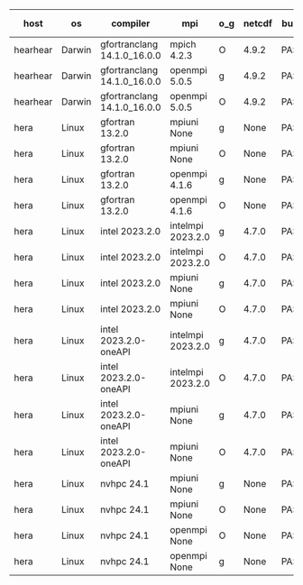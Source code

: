 

| host     | os       | compiler                              | mpi                      | o_g        | netcdf        | build       | u_pass          | u_fail          | s_pass            | s_fail            | e_pass             | e_fail             | nuopc_pass       | nuopc_fail       | artifacts link          |
|----------|----------|---------------------------------------|--------------------------|------------|---------------|-------------|-----------------|-----------------|-------------------|-------------------|--------------------|--------------------|------------------|------------------|-------------------------|
| hearhear | Darwin | gfortranclang 14.1.0_16.0.0 | mpich 4.2.3  | O | 4.9.2  | PASS | 14185 | 0 | 51 | 0 | 80 | 0 | 56 | 0 | <a href="https://github.com/esmf-org/esmf-test-artifacts/tree/8feb9ddfe58155f5edc16c5c0a9e549f0cc60975/develop/gfortranclang/14.1.0_16.0.0/O/mpich/4.2.3" target="_blank">8feb9dd</a> | 
| hearhear | Darwin | gfortranclang 14.1.0_16.0.0 | openmpi 5.0.5  | g | 4.9.2  | PASS | 14185 | 0 | 51 | 0 | 80 | 0 | 56 | 0 | <a href="https://github.com/esmf-org/esmf-test-artifacts/tree/ee38402b9348af4aa0c574786ae877e5f1cf1b09/develop/gfortranclang/14.1.0_16.0.0/g/openmpi/5.0.5" target="_blank">ee38402</a> | 
| hearhear | Darwin | gfortranclang 14.1.0_16.0.0 | openmpi 5.0.5  | O | 4.9.2  | PASS | 14185 | 0 | 51 | 0 | 80 | 0 | 56 | 0 | <a href="https://github.com/esmf-org/esmf-test-artifacts/tree/797f532276dc4b1d6ee3dda8b0324c741e29841b/develop/gfortranclang/14.1.0_16.0.0/O/openmpi/5.0.5" target="_blank">797f532</a> | 
| hera | Linux | gfortran 13.2.0 | mpiuni None  | g | None  | PASS | 12516 | 0 | 9 | 0 | 42 | 0 | None | None | <a href="https://github.com/esmf-org/esmf-test-artifacts/tree/3867ca971204905b4fe21b718f09feb43737b91f/develop/gfortran/13.2.0/g/mpiuni/None" target="_blank">3867ca9</a> | 
| hera | Linux | gfortran 13.2.0 | mpiuni None  | O | None  | PASS | 12516 | 0 | 9 | 0 | 42 | 0 | None | None | <a href="https://github.com/esmf-org/esmf-test-artifacts/tree/d9bd3505b47bc268f159f96a83f88cd59b16ead1/develop/gfortran/13.2.0/O/mpiuni/None" target="_blank">d9bd350</a> | 
| hera | Linux | gfortran 13.2.0 | openmpi 4.1.6  | g | None  | PASS | 14185 | 0 | 51 | 0 | 80 | 0 | 56 | 0 | <a href="https://github.com/esmf-org/esmf-test-artifacts/tree/f996cd1c181232d8c8b0e0688227d8bfa6eb4953/develop/gfortran/13.2.0/g/openmpi/4.1.6" target="_blank">f996cd1</a> | 
| hera | Linux | gfortran 13.2.0 | openmpi 4.1.6  | O | None  | PASS | 14185 | 0 | 51 | 0 | 80 | 0 | 56 | 0 | <a href="https://github.com/esmf-org/esmf-test-artifacts/tree/6bed6519453504991f9a5d6340d99fc2ea26f4da/develop/gfortran/13.2.0/O/openmpi/4.1.6" target="_blank">6bed651</a> | 
| hera | Linux | intel 2023.2.0 | intelmpi 2023.2.0  | g | 4.7.0  | PASS | None | None | None | None | None | None | None | None | <a href="https://github.com/esmf-org/esmf-test-artifacts/tree/7c23e52916e82f8e13107b15017572d8822cb5de/develop/intel/2023.2.0/g/intelmpi/2023.2.0" target="_blank">7c23e52</a> | 
| hera | Linux | intel 2023.2.0 | intelmpi 2023.2.0  | O | 4.7.0  | PASS | 14185 | 0 | 51 | 0 | 80 | 0 | 56 | 0 | <a href="https://github.com/esmf-org/esmf-test-artifacts/tree/cc3ed93c48c964be7e1ef1b5b7c557170fdd3970/develop/intel/2023.2.0/O/intelmpi/2023.2.0" target="_blank">cc3ed93</a> | 
| hera | Linux | intel 2023.2.0 | mpiuni None  | g | 4.7.0  | PASS | 12516 | 0 | 9 | 0 | 42 | 0 | None | None | <a href="https://github.com/esmf-org/esmf-test-artifacts/tree/e6b87add222282f039a3786130627b891eb61b4e/develop/intel/2023.2.0/g/mpiuni/None" target="_blank">e6b87ad</a> | 
| hera | Linux | intel 2023.2.0 | mpiuni None  | O | 4.7.0  | PASS | None | None | None | None | None | None | None | None | <a href="https://github.com/esmf-org/esmf-test-artifacts/tree/ecf64e4bea69f2dcf6b0585827ec2f370f420214/develop/intel/2023.2.0/O/mpiuni/None" target="_blank">ecf64e4</a> | 
| hera | Linux | intel 2023.2.0-oneAPI | intelmpi 2023.2.0  | g | 4.7.0  | PASS | None | None | None | None | None | None | None | None | <a href="https://github.com/esmf-org/esmf-test-artifacts/tree/364f7c1b25a794e690cf76b01156e8361150c8fa/develop/intel/2023.2.0-oneAPI/g/intelmpi/2023.2.0" target="_blank">364f7c1</a> | 
| hera | Linux | intel 2023.2.0-oneAPI | intelmpi 2023.2.0  | O | 4.7.0  | PASS | 14185 | 0 | 50 | 1 | 80 | 0 | 56 | 0 | <a href="https://github.com/esmf-org/esmf-test-artifacts/tree/a55427498756f2fc395ac7324d61ff2888600183/develop/intel/2023.2.0-oneAPI/O/intelmpi/2023.2.0" target="_blank">a554274</a> | 
| hera | Linux | intel 2023.2.0-oneAPI | mpiuni None  | g | 4.7.0  | PASS | None | None | None | None | None | None | None | None | <a href="https://github.com/esmf-org/esmf-test-artifacts/tree/5cbda966fde7a1cace5d787b6e366ae88f166ddf/develop/intel/2023.2.0-oneAPI/g/mpiuni/None" target="_blank">5cbda96</a> | 
| hera | Linux | intel 2023.2.0-oneAPI | mpiuni None  | O | 4.7.0  | PASS | 12516 | 0 | 9 | 0 | 42 | 0 | None | None | <a href="https://github.com/esmf-org/esmf-test-artifacts/tree/2f4dab6ca9c8ee993e5eed334117f39af505b1c2/develop/intel/2023.2.0-oneAPI/O/mpiuni/None" target="_blank">2f4dab6</a> | 
| hera | Linux | nvhpc 24.1 | mpiuni None  | g | None  | PASS | 12516 | 0 | 9 | 0 | 42 | 0 | None | None | <a href="https://github.com/esmf-org/esmf-test-artifacts/tree/c702cb007e617700d7945f8f7c1b1100d7cad357/develop/nvhpc/24.1/g/mpiuni/None" target="_blank">c702cb0</a> | 
| hera | Linux | nvhpc 24.1 | mpiuni None  | O | None  | PASS | 12516 | 0 | 9 | 0 | 42 | 0 | None | None | <a href="https://github.com/esmf-org/esmf-test-artifacts/tree/65e00896909707eaba9e0fd27f04573650e08c8a/develop/nvhpc/24.1/O/mpiuni/None" target="_blank">65e0089</a> | 
| hera | Linux | nvhpc 24.1 | openmpi None  | O | None  | PASS | 14185 | 0 | 51 | 0 | 80 | 0 | 56 | 0 | <a href="https://github.com/esmf-org/esmf-test-artifacts/tree/ba45bf85c6e45d997746308f4b28f8128a0cfb1a/develop/nvhpc/24.1/O/openmpi/None" target="_blank">ba45bf8</a> | 
| hera | Linux | nvhpc 24.1 | openmpi None  | g | None  | PASS | None | None | None | None | None | None | None | None | <a href="https://github.com/esmf-org/esmf-test-artifacts/tree/8716614ce3ce74791f1cdb6d4d2067720c4a01f3/develop/nvhpc/24.1/g/openmpi/None" target="_blank">8716614</a> | 
